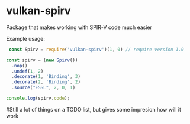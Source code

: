 # vulkan-spirv
Package that makes working with SPIR-V code much easier


Example usage:
```javascript
 const Spirv = require('vulkan-spirv')(1, 0) // require version 1.0

const spirv = (new Spirv())
  .nop()
  .undef(1, 2)
  .decorate(1, 'Binding', 3)
  .decorate(2, 'Binding', 2)
  .source("ESSL", 2, 0, 1)

console.log(spirv.code);
```

#Still a lot of things on a TODO list, but gives some impresion how will it work